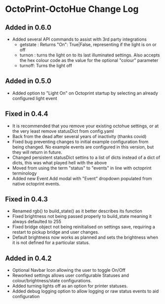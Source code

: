 # OctoPrint-OctoHue Change Log

## Added in 0.6.0
* Added several API commands to assist with 3rd party integrations
    * getstate : Returns "On": True|False, representing if the light is on or off
    * turnon : turns the light on to its last illuminated settings. Also accepts the hex colour code as the value for the optional "colour" parameter 
    * turnoff: Turns the light off

## Added in 0.5.0
* Added option to "Light On" on Octoprint startup by selecting an already configured light event

## Fixed in 0.4.4
* It is recommended that you remove your existing octohue settings, or at the very least remove statusDict from config.yaml
* Back from the dead after several years of inactivity (thanks covid)
* Fixed bug preventing changes to initial example configuration from being changed. No example events are configured in this version, but they will return in future.
* Changed persistent statusDict settins to a list of dicts instead of a dict of dicts, this was what played hell with the above
* Moved from using the term "status" to "events" in line with octoprint terminology
* Added new Event Add modal with "Event" dropdown populated from native octoprint events.

## Fixed in 0.4.3
* Renamed rgb() to build_state() as it better describes its function
* Fixed brightness not being passed properly to build_state meaning it always defaulted to 255
* Fixed bridge object not being reinitialised on settings save, requiring a restart to pickup bridge and user changes.
* Default brightness now works as planned and sets the brightness when it is not defined for a particular status. 

## Added in 0.4.2
* Optional Navbar Icon allowing the user to toggle On/Off
* Reworked settings allows user configurable Statuses and colour/brightness/state configurations.
* Added turning lights off as an option for printer statuses.
* Added debug logging option to allow logging or raw status events to aid configuration

